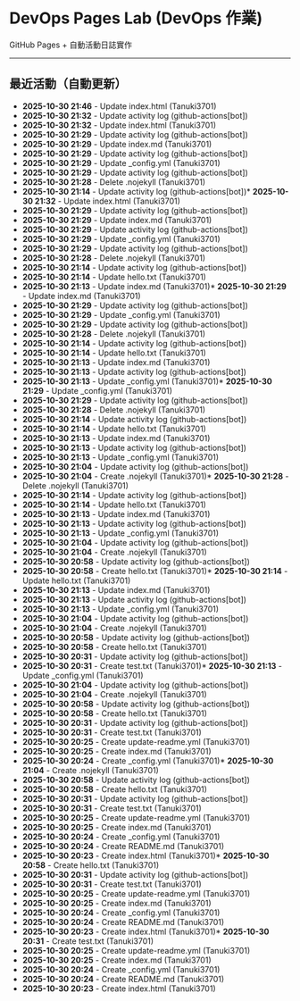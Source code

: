 # DevOps Pages Lab (DevOps 作業)

GitHub Pages + 自動活動日誌實作

---

## 最近活動（自動更新）

<!-- ACTIVITY_LOG_START -->
* **2025-10-30 21:46** - Update index.html (Tanuki3701)
* **2025-10-30 21:32** - Update activity log (github-actions[bot])
* **2025-10-30 21:32** - Update index.html (Tanuki3701)
* **2025-10-30 21:29** - Update activity log (github-actions[bot])
* **2025-10-30 21:29** - Update index.md (Tanuki3701)
* **2025-10-30 21:29** - Update activity log (github-actions[bot])
* **2025-10-30 21:29** - Update _config.yml (Tanuki3701)
* **2025-10-30 21:29** - Update activity log (github-actions[bot])
* **2025-10-30 21:28** - Delete .nojekyll (Tanuki3701)
* **2025-10-30 21:14** - Update activity log (github-actions[bot])* **2025-10-30 21:32** - Update index.html (Tanuki3701)
* **2025-10-30 21:29** - Update activity log (github-actions[bot])
* **2025-10-30 21:29** - Update index.md (Tanuki3701)
* **2025-10-30 21:29** - Update activity log (github-actions[bot])
* **2025-10-30 21:29** - Update _config.yml (Tanuki3701)
* **2025-10-30 21:29** - Update activity log (github-actions[bot])
* **2025-10-30 21:28** - Delete .nojekyll (Tanuki3701)
* **2025-10-30 21:14** - Update activity log (github-actions[bot])
* **2025-10-30 21:14** - Update hello.txt (Tanuki3701)
* **2025-10-30 21:13** - Update index.md (Tanuki3701)* **2025-10-30 21:29** - Update index.md (Tanuki3701)
* **2025-10-30 21:29** - Update activity log (github-actions[bot])
* **2025-10-30 21:29** - Update _config.yml (Tanuki3701)
* **2025-10-30 21:29** - Update activity log (github-actions[bot])
* **2025-10-30 21:28** - Delete .nojekyll (Tanuki3701)
* **2025-10-30 21:14** - Update activity log (github-actions[bot])
* **2025-10-30 21:14** - Update hello.txt (Tanuki3701)
* **2025-10-30 21:13** - Update index.md (Tanuki3701)
* **2025-10-30 21:13** - Update activity log (github-actions[bot])
* **2025-10-30 21:13** - Update _config.yml (Tanuki3701)* **2025-10-30 21:29** - Update _config.yml (Tanuki3701)
* **2025-10-30 21:29** - Update activity log (github-actions[bot])
* **2025-10-30 21:28** - Delete .nojekyll (Tanuki3701)
* **2025-10-30 21:14** - Update activity log (github-actions[bot])
* **2025-10-30 21:14** - Update hello.txt (Tanuki3701)
* **2025-10-30 21:13** - Update index.md (Tanuki3701)
* **2025-10-30 21:13** - Update activity log (github-actions[bot])
* **2025-10-30 21:13** - Update _config.yml (Tanuki3701)
* **2025-10-30 21:04** - Update activity log (github-actions[bot])
* **2025-10-30 21:04** - Create .nojekyll (Tanuki3701)* **2025-10-30 21:28** - Delete .nojekyll (Tanuki3701)
* **2025-10-30 21:14** - Update activity log (github-actions[bot])
* **2025-10-30 21:14** - Update hello.txt (Tanuki3701)
* **2025-10-30 21:13** - Update index.md (Tanuki3701)
* **2025-10-30 21:13** - Update activity log (github-actions[bot])
* **2025-10-30 21:13** - Update _config.yml (Tanuki3701)
* **2025-10-30 21:04** - Update activity log (github-actions[bot])
* **2025-10-30 21:04** - Create .nojekyll (Tanuki3701)
* **2025-10-30 20:58** - Update activity log (github-actions[bot])
* **2025-10-30 20:58** - Create hello.txt (Tanuki3701)* **2025-10-30 21:14** - Update hello.txt (Tanuki3701)
* **2025-10-30 21:13** - Update index.md (Tanuki3701)
* **2025-10-30 21:13** - Update activity log (github-actions[bot])
* **2025-10-30 21:13** - Update _config.yml (Tanuki3701)
* **2025-10-30 21:04** - Update activity log (github-actions[bot])
* **2025-10-30 21:04** - Create .nojekyll (Tanuki3701)
* **2025-10-30 20:58** - Update activity log (github-actions[bot])
* **2025-10-30 20:58** - Create hello.txt (Tanuki3701)
* **2025-10-30 20:31** - Update activity log (github-actions[bot])
* **2025-10-30 20:31** - Create test.txt (Tanuki3701)* **2025-10-30 21:13** - Update _config.yml (Tanuki3701)
* **2025-10-30 21:04** - Update activity log (github-actions[bot])
* **2025-10-30 21:04** - Create .nojekyll (Tanuki3701)
* **2025-10-30 20:58** - Update activity log (github-actions[bot])
* **2025-10-30 20:58** - Create hello.txt (Tanuki3701)
* **2025-10-30 20:31** - Update activity log (github-actions[bot])
* **2025-10-30 20:31** - Create test.txt (Tanuki3701)
* **2025-10-30 20:25** - Create update-readme.yml (Tanuki3701)
* **2025-10-30 20:25** - Create index.md (Tanuki3701)
* **2025-10-30 20:24** - Create _config.yml (Tanuki3701)* **2025-10-30 21:04** - Create .nojekyll (Tanuki3701)
* **2025-10-30 20:58** - Update activity log (github-actions[bot])
* **2025-10-30 20:58** - Create hello.txt (Tanuki3701)
* **2025-10-30 20:31** - Update activity log (github-actions[bot])
* **2025-10-30 20:31** - Create test.txt (Tanuki3701)
* **2025-10-30 20:25** - Create update-readme.yml (Tanuki3701)
* **2025-10-30 20:25** - Create index.md (Tanuki3701)
* **2025-10-30 20:24** - Create _config.yml (Tanuki3701)
* **2025-10-30 20:24** - Create README.md (Tanuki3701)
* **2025-10-30 20:23** - Create index.html (Tanuki3701)* **2025-10-30 20:58** - Create hello.txt (Tanuki3701)
* **2025-10-30 20:31** - Update activity log (github-actions[bot])
* **2025-10-30 20:31** - Create test.txt (Tanuki3701)
* **2025-10-30 20:25** - Create update-readme.yml (Tanuki3701)
* **2025-10-30 20:25** - Create index.md (Tanuki3701)
* **2025-10-30 20:24** - Create _config.yml (Tanuki3701)
* **2025-10-30 20:24** - Create README.md (Tanuki3701)
* **2025-10-30 20:23** - Create index.html (Tanuki3701)* **2025-10-30 20:31** - Create test.txt (Tanuki3701)
* **2025-10-30 20:25** - Create update-readme.yml (Tanuki3701)
* **2025-10-30 20:25** - Create index.md (Tanuki3701)
* **2025-10-30 20:24** - Create _config.yml (Tanuki3701)
* **2025-10-30 20:24** - Create README.md (Tanuki3701)
* **2025-10-30 20:23** - Create index.html (Tanuki3701)<!-- ACTIVITY_LOG_END -->
